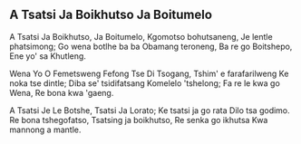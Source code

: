 ## A Tsatsi Ja Boikhutso Ja Boitumelo

A Tsatsi Ja Boikhutso, Ja Boitumelo,
Kgomotso bohutsaneng, Je lentle phatsimong;
Go wena botlhe ba ba Obamang teroneng,
Ba re go Boitshepo, Ene yo' sa Khutleng.

Wena Yo O Femetsweng Fefong Tse Di Tsogang,
Tshim' e farafarilweng Ke noka tse dintle;
Diba se' tsidifatsang Komelelo 'tshelong;
Fa re le kwa go Wena, Re bona kwa 'gaeng.

A Tsatsi Je Le Botshe, Tsatsi Ja Lorato;
Ke tsatsi ja go rata Dilo tsa godimo.
Re bona tshegofatso, Tsatsing ja boikhutso,
Re senka go ikhutsa Kwa mannong a mantle.

